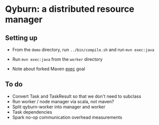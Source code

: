 # Qyburn: a distributed resource manager

## Setting up
- From the ```demo``` directory, run ```../bin/compile.sh``` and run ```mvn exec:java```
- Run ```mvn exec:java``` from the ```worker``` directory

- Note about forked Maven [exec](https://github.com/danielsuo/exec-maven-plugin) goal

## To do
- Convert Task and TaskResult so that we don't need to subclass
- Run worker / node manager via scala, not maven?
- Split qyburn-worker into manager and worker
- Task dependencies
- Spark no-op communication overhead measurements